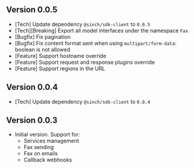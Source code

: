 ## Version 0.0.5
- [Tech] Update dependency `@sinch/sdk-client` to `0.0.5`
- [Tech][Breaking] Export all model interfaces under the namespace `Fax`
- [Bugfix] Fix pagination
- [Bugfix] Fix content format sent when using `multipart/form-data`: boolean is not allowed
- [Feature] Support hostname override
- [Feature] Support request and response plugins override
- [Feature] Support regions in the URL

## Version 0.0.4
- [Tech] Update dependency `@sinch/sdk-client` to `0.0.4`

## Version 0.0.3

- Initial version. Support for:
  - Services management
  - Fax sending
  - Fax on emails
  - Callback webhooks
